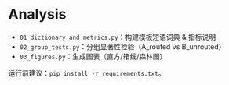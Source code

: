 # Analysis

- `01_dictionary_and_metrics.py`：构建模板短语词典 & 指标说明  
- `02_group_tests.py`：分组显著性检验（A_routed vs B_unrouted）  
- `03_figures.py`：生成图表（直方/箱线/森林图）

运行前建议：`pip install -r requirements.txt`。
